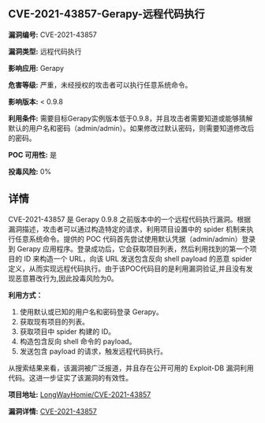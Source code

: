 ## CVE-2021-43857-Gerapy-远程代码执行

**漏洞编号:** CVE-2021-43857

**漏洞类型:** 远程代码执行

**影响应用:** Gerapy

**危害等级:** 严重，未经授权的攻击者可以执行任意系统命令。

**影响版本:** < 0.9.8

**利用条件:** 需要目标Gerapy实例版本低于0.9.8，并且攻击者需要知道或能够猜解默认的用户名和密码（admin/admin）。如果修改过默认密码，则需要知道修改后的密码。

**POC 可用性:** 是

**投毒风险:** 0%

## 详情

CVE-2021-43857 是 Gerapy 0.9.8 之前版本中的一个远程代码执行漏洞。根据漏洞描述，攻击者可以通过构造特定的请求，利用项目设置中的 spider 机制来执行任意系统命令。提供的 POC 代码首先尝试使用默认凭据（admin/admin）登录到 Gerapy 应用程序。登录成功后，它会获取项目列表，然后利用找到的第一个项目的 ID 来构造一个 URL，向该 URL 发送包含反向 shell payload 的恶意 spider 定义，从而实现远程代码执行。由于该POC代码目的是利用漏洞验证,并且没有发现恶意篡改行为,因此投毒风险为0。

**利用方式：**
1.  使用默认或已知的用户名和密码登录 Gerapy。
2.  获取现有项目的列表。
3.  获取项目中 spider 构建的 ID。
4.  构造包含反向 shell 命令的 payload。
5.  发送包含 payload 的请求，触发远程代码执行。

从搜索结果来看，该漏洞被广泛报道，并且存在公开可用的 Exploit-DB 漏洞利用代码。这进一步证实了该漏洞的有效性。

**项目地址:** [LongWayHomie/CVE-2021-43857](https://github.com/LongWayHomie/CVE-2021-43857)

**漏洞详情:** [CVE-2021-43857](https://nvd.nist.gov/vuln/detail/CVE-2021-43857)